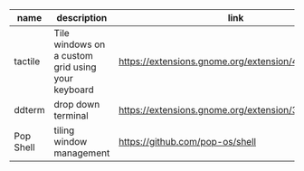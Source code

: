 |name|description|link|
|---|---|---|
|tactile|Tile windows on a custom grid using your keyboard|https://extensions.gnome.org/extension/4548/tactile/|
|ddterm|drop down terminal|https://extensions.gnome.org/extension/3780/ddterm/|
|Pop Shell |tiling window management|https://github.com/pop-os/shell|
